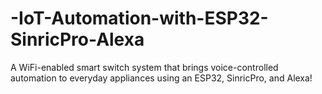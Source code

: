 # -IoT-Automation-with-ESP32-SinricPro-Alexa
A WiFi-enabled smart switch system that brings voice-controlled automation to everyday appliances using an ESP32, SinricPro, and Alexa!
